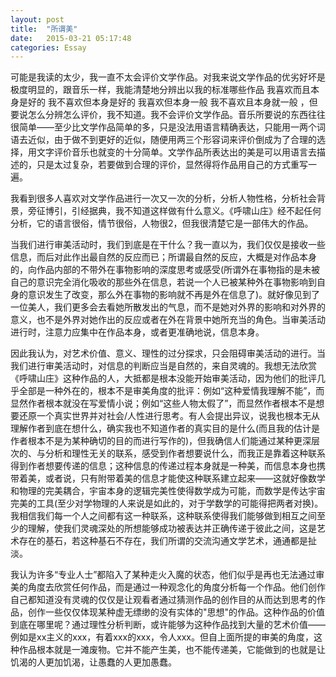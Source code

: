 ```yaml
---
layout: post
title:  "所谓美"
date:   2015-03-21 05:17:48
categories: Essay
---
```

可能是我读的太少，我一直不太会评价文学作品。对我来说文学作品的优劣好坏是极度明显的，跟音乐一样，我能清楚地分辨出以我的标准哪些作品 我喜欢而且本身是好的 我不喜欢但本身是好的 我喜欢但本身一般 我不喜欢且本身就一般 ，但要说怎么分辨怎么评价，我不知道。我不会评价文学作品。音乐所要说的东西往往很简单——至少比文学作品简单的多，只是没法用语言精确表达，只能用一两个词语去近似，由于做不到更好的近似，随便用两三个形容词来评价倒成为了合理的选择，用文字评价音乐也就变的十分简单。文学作品所表达出的美是可以用语言去描述的，只是太过复杂，若要做到合理的评价，显然得将作品用自己的方式重写一遍。

我看到很多人喜欢对文学作品进行一次又一次的分析，分析人物性格，分析社会背景，旁征博引，引经据典，我不知道这样做有什么意义。《呼啸山庄》经不起任何分析，它的语言很俗，情节很俗，人物很2，但我很清楚它是一部伟大的作品。

当我们进行审美活动时，我们到底是在干什么？我一直以为，我们仅仅是接收一些信息，而后对此作出最自然的反应而已；所谓最自然的反应，大概是对作品本身的，向作品内部的不带外在事物影响的深度思考或感受(所谓外在事物指的是未被自己的意识完全消化吸收的那些外在信息，若说一个人已被某种外在事物影响到自身的意识发生了改变，那么外在事物的影响就不再是外在信息了)。就好像见到了一位美人，我们更多会去看她所散发出的气息，而不是她对外界的影响和对外界的意义，也不是外界对她作出的反应或者在外在背景中她所充当的角色。当审美活动进行时，注意力应集中在作品本身，或者更准确地说，信息本身。

因此我认为，对艺术价值、意义、理性的过分探求，只会阻碍审美活动的进行。当我们进行审美活动时，对信息的判断应当是自然的，来自灵魂的。我想无法欣赏《呼啸山庄》这种作品的人，大抵都是根本没能开始审美活动，因为他们的批评几乎全部是一种外在的，根本不是审美角度的批评：例如“这种爱情我理解不能”，而显然作者根本就没在写爱情小说；例如“这些人物太假了”，而显然作者根本不是想要还原一个真实世界并对社会/人性进行思考。有人会提出异议，说我也根本无从理解作者到底在想什么，确实我也不知道作者的真实目的是什么(而且我的估计是作者根本不是为某种确切的目的而进行写作的)，但我确信人们能通过某种更深层次的、与分析和理性无关的联系，感受到作者想要说什么，而我正是靠着这种联系得到作者想要传递的信息；这种信息的传递过程本身就是一种美，而信息本身也携带着美，或者说，只有附带着美的信息才能使这种联系建立起来——这就好像数学和物理的完美耦合，宇宙本身的逻辑完美性使得数学成为可能，而数学是传达宇宙完美的工具(至少对学物理的人来说是如此的，对于学数学的可能得把两者对换)。我相信我们每一个人之间都有这一种联系，这种联系使得我们能够做到相互之间至少的理解，使我们灵魂深处的所想能够成功被表达并正确传递于彼此之间，这是艺术存在的基石，若这种基石不存在，我们所谓的交流沟通文学艺术，通通都是扯淡。

我认为许多“专业人士”都陷入了某种走火入魔的状态，他们似乎是再也无法通过审美的角度去欣赏任何作品，而是通过一种观念化的角度分析每一个作品。他们创作自己都知道没有灵魂的仅仅是让观看者通过猜测作品的创作目的从而达到思考的作品，创作一些仅仅体现某种虚无缥缈的没有实体的"思想"的作品。这种作品的价值到底在哪里呢？通过理性分析判断，或许能够为这种作品找到大量的艺术价值——例如是xx主义的xxx，有着xxx的xxx，令人xxx。但自上面所提的审美的角度，这种作品根本就是一滩废物。它并不能产生美，也不能传递美，它能做到的也就是让饥渴的人更加饥渴，让愚蠢的人更加愚蠢。